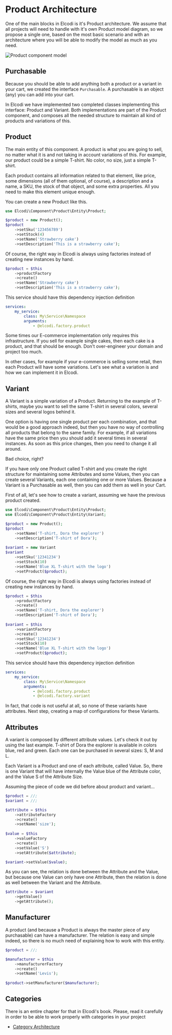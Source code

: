 # Product Architecture

One of the main blocks in Elcodi is it's Product architecture. We assume that
all projects will need to handle with it's own Product model diagram, so we
propose a single one, based on the most basic scenario and with an architecture
where you will be able to modify the model as much as you need.

![Product component model](images/model-product-component.png)

## Purchasable

Because you should be able to add anything both a product or a variant in your
cart, we created the interface `Purchasable`. A purchasable is an object (any)
you can add into your cart.

In Elcodi we have implemented two completed classes implementing this interface:
Product and Variant. Both implementations are part of the Product component, and
composes all the needed structure to maintain all kind of products and
variations of this.

## Product

The main entity of this component. A product is what you are going to sell, no
matter what it is and not taking in account variations of this. For example, our
product could be a simple T-shirt. No color, no size, just a simple T-shirt.

Each product contains all information related to that element, like price, some
dimensions (all of them optional, of course), a description and a name, a SKU,
the stock of that object, and some extra properties. All you need to make this 
element unique enough.

You can create a new Product like this.

``` php
use Elcodi\Component\Product\Entity\Product;

$product = new Product();
$product
    ->setSku('123456789')
    ->setStock(4)
    ->setName('Strawberry cake')
    ->setDescription('This is a strawberry cake');
```

Of course, the right way in Elcodi is always using factories instead of creating
new instances by hand.

``` php
$product = $this
    ->productFactory
    ->create()
    ->setName('Strawberry cake')
    ->setDescription('This is a strawberry cake');
```

This service should have this dependency injection definition

``` yaml
services:
    my_service:
        class: My\Service\Namespace
        arguments:
            - @elcodi.factory.product
```

Some times our E-commerce implementation only requires this infrastructure. If
you sell for example single cakes, then each cake is a product, and that should
be enough. Don't over-engineer your domain and project too much.

In other cases, for example if your e-commerce is selling some retail, then each
Product will have some variations. Let's see what a variation is and how we can
implement it in Elcodi.

## Variant

A Variant is a simple variation of a Product. Returning to the example of
T-shirts, maybe you want to sell the same T-shirt in several colors, several
sizes and several logos behind it.

One option is having one single product per each combination, and that would be
a good approach indeed, but then you have no way of controlling all products
that belong to the same family. For example, if all variations have the same
price then you should add it several times in several instances. As soon as this
price changes, then you need to change it all around.

Bad choice, right?

If you have only one Product called T-shirt and you create the right structure
for maintaining some Attributes and some Values, then you can create several
Variants, each one containing one or more Values. Because a Variant is a
Purchasable as well, then you can add them as well in your Cart.

First of all, let's see how to create a variant, assuming we have the previous
product created.

``` php
use Elcodi\Component\Product\Entity\Product;
use Elcodi\Component\Product\Entity\Variant;

$product = new Product();
$product
    ->setName('T-shirt, Dora the explorer')
    ->setDescription('T-shirt of Dora');
    
$variant = new Variant
$variant
    ->setSku('12341234')
    ->setStock(10)
    ->setName('Blue XL T-shirt with the logo')
    ->setProduct($product);
```

Of course, the right way in Elcodi is always using factories instead of creating
new instances by hand.

``` php
$product = $this
    ->productFactory
    ->create()
    ->setName('T-shirt, Dora the explorer')
    ->setDescription('T-shirt of Dora');
    
$variant = $this
    ->variantFactory
    ->create()
    ->setSku('12341234')
    ->setStock(10)
    ->setName('Blue XL T-shirt with the logo')
    ->setProduct($product);
```

This service should have this dependency injection definition

``` yaml
services:
    my_service:
        class: My\Service\Namespace
        arguments:
            - @elcodi.factory.product
            - @elcodi.factory.variant
```

In fact, that code is not useful at all, so none of these variants have
attributes. Next step, creating a map of configurations for these Variants.

## Attributes

A variant is composed by different attribute values. Let's check it out by using
the last example. T-shirt of Dora the explorer is available in colors blue, red
and green. Each one can be purchased in several sizes: S, M and L.

Each Variant is a Product and one of each attribute, called Value. So, there is
one Variant that will have internally the Value blue of the Attribute color, and
the Value S of the Attribute Size.

Assuming the piece of code we did before about product and variant...

``` php
$product = //;
$variant = //;

$attribute = $this
    ->attributeFactory
    ->create()
    ->setName('size');
    
$value = $this
    ->valueFactory
    ->create()
    ->setValue('S')
    ->setAttribute($attribute);

$variant->setValue($value);
```

As you can see, the relation is done between the Attribute and the Value, but
because one Value can only have one Attribute, then the relation is done as well
between the Variant and the Attribute.

``` php
$attribute = $variant
    ->getValue()
    ->getAttribute();
```

## Manufacturer

A product (and because a Product is always the master piece of any purchasable)
can have a manufacturer. The relation is easy and simple indeed, so there is no
much need of explaining how to work with this entity.

``` php
$product = //;

$manufacturer = $this
    ->manufacturerFactory
    ->create()
    ->setName('Levis');
    
$product->setManufacturer($manufacturer);
```

## Categories

There is an entire chapter for that in Elcodi's book. Please, read it carefully
in order to be able to work properly with categories in your project

* [Category Architecture](http://elcodi.io/docs/book/category-architecture/)
